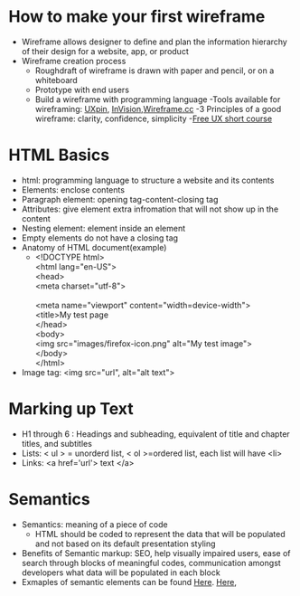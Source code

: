# How to make your first wireframe
- Wireframe allows designer to define and plan the information hierarchy of their design for a website, app, or product
- Wireframe creation process
   - Roughdraft of wireframe is drawn with paper and pencil, or on a whiteboard
   - Prototype with end users
   - Build a wireframe with programming language
-Tools available for wireframing: [UXpin](https://www.uxpin.com/), [InVision](http://www.invisionapp.com/),[Wireframe.cc](https://wireframe.cc/)
-3 Principles of a good wireframe: clarity, confidence, simplicity
-[Free UX short course](https://careerfoundry.com/en/short-courses/become-a-ux-designer/?popup-tracking=WYSDN-short-course-UXD)

# HTML Basics
- html: programming language to structure a website and its contents
- Elements: enclose contents
- Paragraph element: opening tag-content-closing tag
- Attributes: give element extra infromation that will not show up in the content
- Nesting element: element inside an element
- Empty elements do not have a closing tag
- Anatomy of HTML document(example)
   - \<!DOCTYPE html><br> 
        \<html lang="en-US"><br> 
          \<head><br> 
            \<meta charset="utf-8"><br>  
            \<meta name="viewport" content="width=device-width"><br> 
            \<title>My test page</title><br> 
          \</head><br> 
          \<body><br> 
            \<img src="images/firefox-icon.png" alt="My test image"><br> 
          \</body><br> 
       \</html><br> 
- Image tag: \<img src="url", alt="alt text">
                  
# Marking up Text
- H1 through 6 : Headings and subheading, equivalent of title and chapter titles, and subtitles
- Lists: \< ul > = unorderd list, \< ol >=ordered list, each list will have \<li>
- Links: \<a href='url'> text \</a>

# Semantics
- Semantics: meaning of a piece of code
  - HTML should be coded to represent the data that will be populated and not based on its default presentation styling
- Benefits of Semantic markup: SEO, help visually impaired users, ease of search through blocks of meaningful codes, communication amongst developers what data will be populated in each block
- Exmaples of semantic elements can be found [Here](https://developer.mozilla.org/en-US/docs/Web/HTML/Element). [Here](https://developer.mozilla.org/en-US/docs/Web/HTML/Element#inline_text_semantics), 
  
                                  
